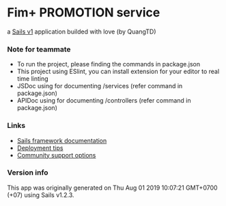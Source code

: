 # Fim+ PROMOTION service

a [Sails v1](https://sailsjs.com) application builded with love (by QuangTD)

### Note for teammate
+ To run the project, please finding the commands in package.json
+ This project using ESlint, you can install extension for your editor to real time linting
+ JSDoc using for documenting /services (refer command in package.json)
+ APIDoc using for documenting /controllers (refer command in package.json)

### Links

+ [Sails framework documentation](https://sailsjs.com/get-started)
+ [Deployment tips](https://sailsjs.com/documentation/concepts/deployment)
+ [Community support options](https://sailsjs.com/support)


### Version info

This app was originally generated on Thu Aug 01 2019 10:07:21 GMT+0700 (+07) using Sails v1.2.3.

<!-- Internally, Sails used [`sails-generate@1.16.13`](https://github.com/balderdashy/sails-generate/tree/v1.16.13/lib/core-generators/new). -->



<!--
Note:  Generators are usually run using the globally-installed `sails` CLI (command-line interface).  This CLI version is _environment-specific_ rather than app-specific, thus over time, as a project's dependencies are upgraded or the project is worked on by different developers on different computers using different versions of Node.js, the Sails dependency in its package.json file may differ from the globally-installed Sails CLI release it was originally generated with.  (Be sure to always check out the relevant [upgrading guides](https://sailsjs.com/upgrading) before upgrading the version of Sails used by your app.  If you're stuck, [get help here](https://sailsjs.com/support).)
-->

